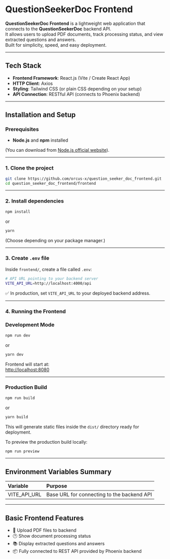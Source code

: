 
# QuestionSeekerDoc Frontend

**QuestionSeekerDoc Frontend** is a lightweight web application that connects to the **QuestionSeekerDoc** backend API.  
It allows users to upload PDF documents, track processing status, and view extracted questions and answers.  
Built for simplicity, speed, and easy deployment.

---

## Tech Stack
- **Frontend Framework**: React.js (Vite / Create React App)
- **HTTP Client**: Axios
- **Styling**: Tailwind CSS (or plain CSS depending on your setup)
- **API Connection**: RESTful API (connects to Phoenix backend)

---

## Installation and Setup

### Prerequisites
- **Node.js** and **npm** installed

(You can download from [Node.js official website](https://nodejs.org/)).

---

### 1. Clone the project

```bash
git clone https://github.com/orcus-x/question_seeker_doc_frontend.git
cd question_seeker_doc_frontend/frontend
```

---

### 2. Install dependencies

```bash
npm install
```
or
```bash
yarn
```
(Choose depending on your package manager.)

---

### 3. Create `.env` file

Inside `frontend/`, create a file called `.env`:

```bash
# API URL pointing to your backend server
VITE_API_URL=http://localhost:4000/api
```

✅ In production, set `VITE_API_URL` to your deployed backend address.

---

### 4. Running the Frontend

### Development Mode

```bash
npm run dev
```
or
```bash
yarn dev
```

Frontend will start at:  
[http://localhost:8080](http://localhost:8080)

---

### Production Build

```bash
npm run build
```
or
```bash
yarn build
```

This will generate static files inside the `dist/` directory ready for deployment.

To preview the production build locally:

```bash
npm run preview
```

---

## Environment Variables Summary

| Variable | Purpose |
|:---------|:--------|
| VITE_API_URL | Base URL for connecting to the backend API |

---

## Basic Frontend Features

- 📄 Upload PDF files to backend
- 🕐 Show document processing status
- 📚 Display extracted questions and answers
- 📦 Fully connected to REST API provided by Phoenix backend

